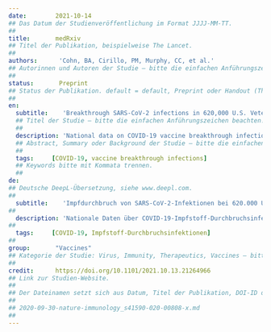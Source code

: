 ```yaml
---
date:        2021-10-14
## Das Datum der Studienveröffentlichung im Format JJJJ-MM-TT.
##
title:       medRxiv
## Titel der Publikation, beispielweise The Lancet.
##
authors:      'Cohn, BA, Cirillo, PM, Murphy, CC, et al.'
## Autorinnen und Autoren der Studie – bitte die einfachen Anführungszeichen beachten!
##
status:       Preprint
## Status der Publikation. default = default, Preprint oder Handout (Thesenpapier)
##
en:
  subtitle:    'Breakthrough SARS-CoV-2 infections in 620,000 U.S. Veterans, February 1, 2021 to August 13, 2021'
  ## Titel der Studie – bitte die einfachen Anführungszeichen beachten!
  ##
  description: 'National data on COVID-19 vaccine breakthrough infections is inadequate but urgently needed to determine U.S. policy during the emergence of the Delta variant. We address this gap by comparing SARS CoV-2 infection by vaccination status from February 1, 2021 to August 13, 2021 in the Veterans Health Administration, covering 2.7% of the U.S. population. Vaccine protection declined by mid-August 2021, decreasing from 91.9% in March to 53.9% (p<0.01, n=619,755). Declines were greatest for the Janssen vaccine followed by Pfizer–BioNTech and Moderna. Patterns of breakthrough infection over time were consistent by age, despite rolling vaccine eligibility, implicating the Delta variant as the primary determinant of infection. Findings support continued efforts to increase vaccination and an immediate, national return to additional layers of protection against infection.'
  ## Abstract, Summary oder Background der Studie – bitte die einfachen Anführungszeichen b
  ##
  tags:     [COVID-19, vaccine breakthrough infections]
  ## Keywords bitte mit Kommata trennen.
  ##
de: 
## Deutsche DeepL-Übersetzung, siehe www.deepl.com.
##
  subtitle:    'Impfdurchbruch von SARS-CoV-2-Infektionen bei 620.000 US-Veteranen, 1. Februar 2021 bis 13. August 2021'
##
  description: 'Nationale Daten über COVID-19-Impfstoff-Durchbruchsinfektionen sind unzureichend, werden aber dringend benötigt, um die US-Politik während des Auftretens der Delta-Variante zu bestimmen. Wir schließen diese Lücke, indem wir die SARS CoV-2-Infektionen nach Impfstatus vom 1. Februar 2021 bis zum 13. August 2021 in der Veterans Health Administration vergleichen, die 2,7 % der US-Bevölkerung abdeckt. Der Impfschutz nahm bis Mitte August 2021 ab, von 91,9 % im März auf 53,9 % (p<0,01, n=619.755). Am stärksten war der Rückgang bei dem Impfstoff von Janssen, gefolgt von Pfizer-BioNTech und Moderna. Die Muster der Durchbruchsinfektionen waren im Laufe der Zeit trotz der rollierenden Impfung nach Alter konsistent, was darauf hindeutet, dass die Delta-Variante die Hauptdeterminante der Infektion ist. Die Ergebnisse sprechen für fortgesetzte Bemühungen um eine verstärkte Impfung und eine sofortige, landesweite Rückkehr zu zusätzlichen Schutzschichten gegen Infektionen.'
##
  tags:     [COVID-19, Impfstoff-Durchbruchsinfektionen]
##
group:       "Vaccines"
## Kategorie der Studie: Virus, Immunity, Therapeutics, Vaccines – bitte die Anführungszeichen beachten!
##
credit:      https://doi.org/10.1101/2021.10.13.21264966
## Link zur Studien-Website.
##
## Der Dateinamen setzt sich aus Datum, Titel der Publikation, DOI-ID der Studie (nach dem letzten Slash) und der Dateiendung zusammen. Bitte den Unterstrich vor der DOI-ID beachten!
##
## 2020-09-30-nature-immunology_s41590-020-00808-x.md
##
---
```

<object data="{{ page.link }}" style='height:calc(100vh - 400px); width: 100%' type='application/pdf'></object>